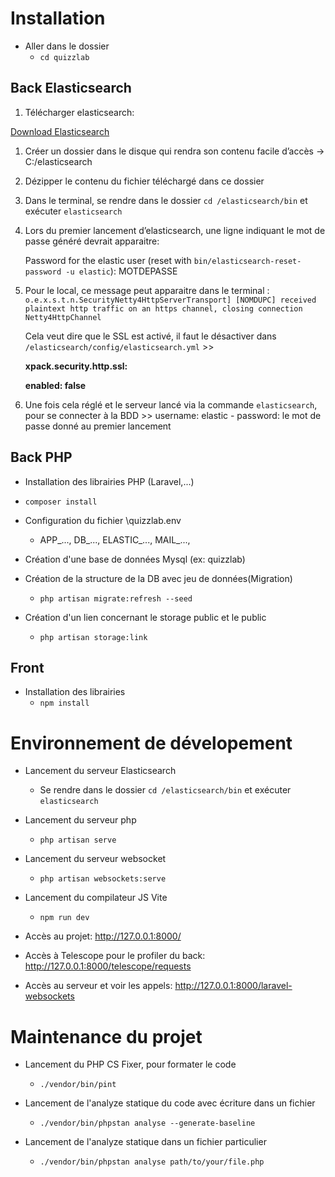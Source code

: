 # Installation

-   Aller dans le dossier
    -   `cd quizzlab`

## Back Elasticsearch

1. Télécharger elasticsearch:

[Download Elasticsearch](https://www.elastic.co/fr/downloads/elasticsearch)

1. Créer un dossier dans le disque qui rendra son contenu facile d’accès → C:/elasticsearch
2. Dézipper le contenu du fichier téléchargé dans ce dossier
3. Dans le terminal, se rendre dans le dossier `cd /elasticsearch/bin` et exécuter `elasticsearch`
4. Lors du premier lancement d’elasticsearch, une ligne indiquant le mot de passe généré devrait apparaitre:

    Password for the elastic user (reset with `bin/elasticsearch-reset-password -u elastic`):
    MOTDEPASSE

5. Pour le local, ce message peut apparaitre dans le terminal : `o.e.x.s.t.n.SecurityNetty4HttpServerTransport] [NOMDUPC] received plaintext http traffic on an https channel, closing connection Netty4HttpChannel`

    Cela veut dire que le SSL est activé, il faut le désactiver dans `/elasticsearch/config/elasticsearch.yml` >>

    **xpack.security.http.ssl:**

    **enabled: false**

6. Une fois cela réglé et le serveur lancé via la commande `elasticsearch`, pour se connecter à la BDD >> username: elastic - password: le mot de passe donné au premier lancement

## Back PHP

-   Installation des librairies PHP (Laravel,...)
-   `composer install`

-   Configuration du fichier \quizzlab\.env

    -   APP_..., DB_..., ELASTIC_...,  MAIL\_..., 

-   Création d'une base de données Mysql (ex: quizzlab)

-   Création de la structure de la DB avec jeu de données(Migration)
    -   `php artisan migrate:refresh --seed`

-   Création d'un lien concernant le storage public et le public
    -   `php artisan storage:link`

## Front

-   Installation des librairies
    -   `npm install`

# Environnement de dévelopement

-   Lancement du serveur Elasticsearch
    -   Se rendre dans le dossier `cd /elasticsearch/bin` et exécuter `elasticsearch`

-   Lancement du serveur php
    -   `php artisan serve`

-   Lancement du serveur websocket
    -   `php artisan websockets:serve`

-   Lancement du compilateur JS Vite
    -   `npm run dev`

-   Accès au projet: http://127.0.0.1:8000/
-   Accès à Telescope pour le profiler du back: http://127.0.0.1:8000/telescope/requests
-   Accès au serveur et voir les appels: http://127.0.0.1:8000/laravel-websockets

# Maintenance du projet

-   Lancement du PHP CS Fixer, pour formater le code
    -   `./vendor/bin/pint`

-   Lancement de l'analyze statique du code avec écriture dans un fichier
    -   `./vendor/bin/phpstan analyse --generate-baseline`
-   Lancement de l'analyze statique dans un fichier particulier
    -   `./vendor/bin/phpstan analyse path/to/your/file.php`
